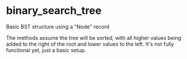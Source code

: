 # binary_search_tree
Basic BST structure using a "Node" record

The methods assume the tree will be sorted, with all higher values being added to the right of the root and lower values to the left. It's not fully functional yet,
just a basic setup.
